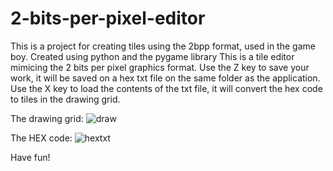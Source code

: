 # 2-bits-per-pixel-editor
This is a project for creating tiles using the 2bpp format, used in the game boy. Created using python and the pygame library
This is a tile editor mimicing the 2 bits per pixel graphics format. Use the Z key to save your work, it will be saved on a hex txt file on the same folder as the application.
Use the X key to load the contents of the txt file, it will convert the hex code to tiles in the drawing grid.

The drawing grid:
![draw](https://user-images.githubusercontent.com/96741532/177435529-2e2d8482-cdf9-4198-b2c5-1ab00001d094.png)

The HEX code:
![hextxt](https://user-images.githubusercontent.com/96741532/177435546-73f87bc2-5d36-4058-b607-fc67732f2755.png)

Have fun!

